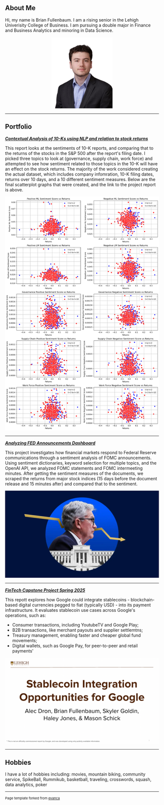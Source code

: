 ## About Me


Hi, my name is Brian Fullenbaum. I am a rising senior in the Lehigh Univerisity College of Business. I am pursuing a double major in Finance and Business Analytics and minoring in Data Science. 

<!-- Upload your own photo and change the path -->

<p style="text-align:center;">
  <img src="images/Headshot.jpg" width="200" alt="Headshot">
</p>

---

## Portfolio

<!-- You can link to other websites, PDFs in this repo, and other pages in this repo -->

_**[Contextual Analysis of 10-Ks using NLP and relation to stock returns](report.md)**_

This report looks at the sentiments of 10-K reports, and comparing that to the returns of the stocks in the S&P 500 after the report's filing date. I picked three topics to look at (governance, supply chain, work force) and attempted to see how sentiment related to those topics in the 10-K will have an effect on the stock returns. The majority of the work considered creating the actual dataset, which includes company infomration, 10-K filing dates, returns over 10 days, and a 10 different sentiment measures. Below are the final scatterplot graphs that were created, and the link to the project report is above.

<img src="images/report_graphs.jpg"/>

---

_**[Analyzing FED Announcements Dashboard](/pdf/FIN_377_Final.pdf)**_

This project investigates how financial markets respond to Federal Reserve communications through a sentiment analysis of FOMC announcements. Using sentiment dictionaries, keyword selection for multiple topics, and the OpenAI API, we analyzed FOMC statements and FOMC intermeeting minutes. After getting the sentiment measures of the documents, we scraped the returns from major stock indices (15 days before the document release and 15 minutes after) and compared that to the sentiment. 

<img src="images/Banking-December-FOMC-announcement-live-blog.jpg"/>

---

_**[FinTech Capstone Project Spring 2025](/pdf/stablecoin_report.pdf)**_

This repott explores how Google could integrate stablecoins - blockchain-based digital currencies pegged to fiat (typically USD) - into its payment infrastructure. It evaluates stablecoin use cases across Google's operations, such as:
  - Consumer transactions, including YoutubeTV and Google Play;
  - B2B transactions, like merchant payouts and supplier settlemtns;
  - Treasury management, enabling faster and cheaper global fund movements;
  - Digital wallets, such as Google Pay, for peer-to-peer and retail payments'

<img src="images/stablecoin_picture.png"/>

---

## Hobbies

I have a lot of hobbies including: movies, mountain biking, community service, SpikeBall, Rummikub, basketball, traveling, crosswords, squash, data analytics, poker

---
<p style="font-size:11px">Page template forked from <a href="https://github.com/evanca/quick-portfolio">evanca</a></p>
<!-- Remove above link if you don't want to attibute -->

